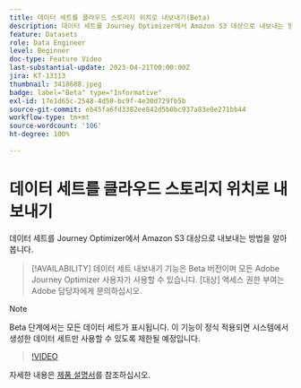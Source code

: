 ```yaml
---
title: 데이터 세트를 클라우드 스토리지 위치로 내보내기(Beta)
description: 데이터 세트를 Journey Optimizer에서 Amazon S3 대상으로 내보내는 방법을 알아봅니다.
feature: Datasets
role: Data Engineer
level: Beginner
doc-type: Feature Video
last-substantial-update: 2023-04-21T00:00:00Z
jira: KT-13113
thumbnail: 3418688.jpeg
badge: label="Beta" type="Informative"
exl-id: 17e1d65c-2548-4d50-bc9f-4e30d729fb5b
source-git-commit: eb45fa6fd3382ee842d5b0bc937a83e0e271bb44
workflow-type: tm+mt
source-wordcount: '106'
ht-degree: 100%

---
```


# 데이터 세트를 클라우드 스토리지 위치로 내보내기

데이터 세트를 Journey Optimizer에서 Amazon S3 대상으로 내보내는 방법을 알아봅니다.

>[!AVAILABILITY]
>데이터 세트 내보내기 기능은 Beta 버전이며 모든 Adobe Journey Optimizer 사용자가 사용할 수 있습니다. [대상] 액세스 권한 부여는 Adobe 담당자에게 문의하십시오.

>[!NOTE]
>Beta 단계에서는 모든 데이터 세트가 표시됩니다. 이 기능이 정식 적용되면 시스템에서 생성한 데이터 세트만 사용할 수 있도록 제한될 예정입니다.

>[!VIDEO](https://video.tv.adobe.com/v/3418688/?quality=12&learn=on)

자세한 내용은 [제품 설명서](https://experienceleague.adobe.com/docs/journey-optimizer/using/data-management/datasets/export-datasets.html?lang=ko)를 참조하십시오.
